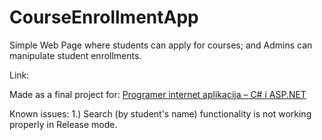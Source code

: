 # CourseEnrollmentApp
Simple Web Page where students can apply for courses; and Admins can manipulate student enrollments.

Link: <a href='http://courseenrollment.azurewebsites.net' target="_blank"></a>

Made as a final project for: [Programer internet aplikacija – C# i ASP.NET](https://www.algebra.hr/edukacija/razvoj-aplikacija/programer-internet-aplikacija-c-i-asp-net/?gclid=EAIaIQobChMIqO_Hkrui1wIVRhbTCh03SgxBEAAYASAAEgJYHvD_BwE)

Known issues: 
1.) Search (by student's name) functionality is not working properly in Release mode.
